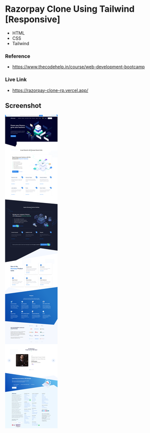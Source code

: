 # Razorpay Clone Using Tailwind [Responsive]

- HTML
- CSS
- Tailwind

### Reference
- https://www.thecodehelp.in/course/web-development-bootcamp

### Live Link

- https://razorpay-clone-rp.vercel.app/





## Screenshot


![App Screenshot](https://github.com/Rahul-Bhutaiya/Razorpay-Clone/blob/main/project-screenshot/razorpay-clone.png?raw=true)







